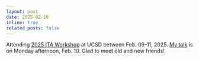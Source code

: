 ```yaml
---
layout: post
date: 2025-02-10 
inline: true
related_posts: false
---
```


Attending [2025 ITA Workshop](https://ita.ucsd.edu/workshop/) at UCSD between Feb. 09-11, 2025. [My talk](/assets/pdf/ITA2025_WM.pdf) is on Monday afternoon, Feb. 10. Glad to meet old and new friends!

